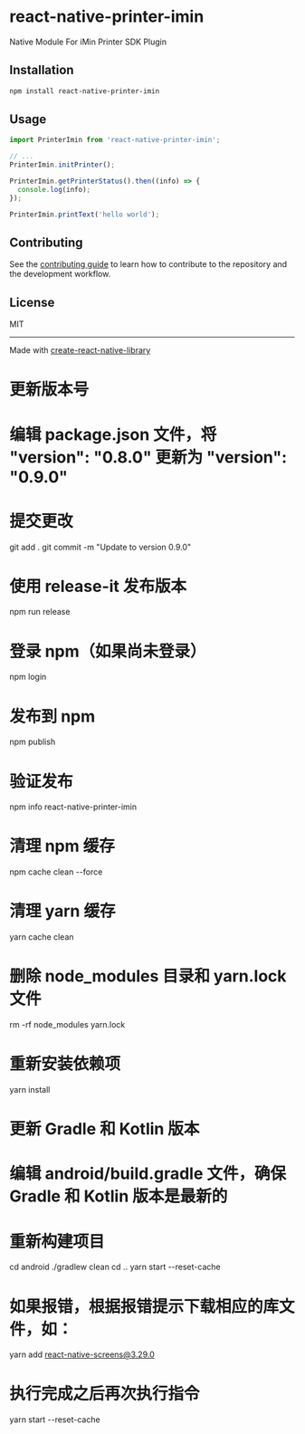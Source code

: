 # react-native-printer-imin

Native Module For iMin Printer SDK Plugin

## Installation

```sh
npm install react-native-printer-imin
```

## Usage

```js
import PrinterImin from 'react-native-printer-imin';

// ...
PrinterImin.initPrinter();

PrinterImin.getPrinterStatus().then((info) => {
  console.log(info);
});

PrinterImin.printText('hello world');
```

## Contributing

See the [contributing guide](CONTRIBUTING.md) to learn how to contribute to the repository and the development workflow.

## License

MIT

---

Made with [create-react-native-library](https://github.com/callstack/react-native-builder-bob)

# 更新版本号
# 编辑 package.json 文件，将 "version": "0.8.0" 更新为 "version": "0.9.0"

# 提交更改
git add .
git commit -m "Update to version 0.9.0"

# 使用 release-it 发布版本
npm run release

# 登录 npm（如果尚未登录）
npm login

# 发布到 npm
npm publish

# 验证发布
npm info react-native-printer-imin

# 清理 npm 缓存
npm cache clean --force

# 清理 yarn 缓存
yarn cache clean

# 删除 node_modules 目录和 yarn.lock 文件
rm -rf node_modules yarn.lock

# 重新安装依赖项
yarn install

# 更新 Gradle 和 Kotlin 版本
# 编辑 android/build.gradle 文件，确保 Gradle 和 Kotlin 版本是最新的

# 重新构建项目
cd android
./gradlew clean
cd ..
yarn start --reset-cache

# 如果报错，根据报错提示下载相应的库文件，如：
yarn add react-native-screens@3.29.0

# 执行完成之后再次执行指令
yarn start --reset-cache
